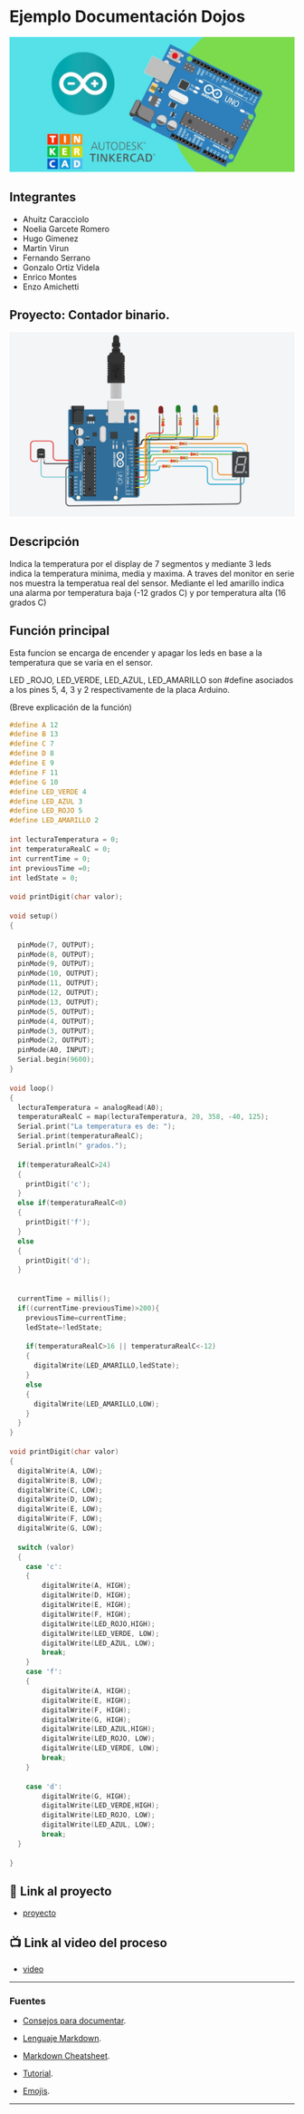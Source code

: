 # Ejemplo Documentación Dojos
![Tinkercad](./img/ArduinoTinkercad.jpg)


## Integrantes 
- Ahuitz Caracciolo
- Noelia Garcete Romero
- Hugo Gimenez
- Martin Virun
- Fernando Serrano
- Gonzalo Ortiz Videla
- Enrico Montes
- Enzo Amichetti

## Proyecto: Contador binario.
![Tinkercad](./img/sensorFrigorifico.png)


## Descripción
Indica la temperatura por el display de 7 segmentos y mediante 3 leds indica la temperatura minima, media y maxima.
A traves del monitor en serie nos muestra la temperatua real del sensor.
Mediante el led amarillo indica una alarma por temperatura baja (-12 grados C) y por temperatura alta (16 grados C)


## Función principal
Esta funcion se encarga de encender y apagar los leds en base a la temperatura que se varia en el sensor.


LED _ROJO, LED_VERDE, LED_AZUL, LED_AMARILLO son #define asociados a los pines 5, 4, 3 y 2 respectivamente de la placa Arduino.

(Breve explicación de la función)

~~~ c (lenguaje en el que esta escrito)
#define A 12
#define B 13
#define C 7
#define D 8
#define E 9
#define F 11
#define G 10
#define LED_VERDE 4
#define LED_AZUL 3
#define LED_ROJO 5
#define LED_AMARILLO 2

int lecturaTemperatura = 0;
int temperaturaRealC = 0;
int currentTime = 0;
int previousTime =0;
int ledState = 0;

void printDigit(char valor);

void setup()
{
  
  pinMode(7, OUTPUT);
  pinMode(8, OUTPUT);
  pinMode(9, OUTPUT);
  pinMode(10, OUTPUT);
  pinMode(11, OUTPUT);
  pinMode(12, OUTPUT);
  pinMode(13, OUTPUT);
  pinMode(5, OUTPUT);
  pinMode(4, OUTPUT);
  pinMode(3, OUTPUT);
  pinMode(2, OUTPUT);
  pinMode(A0, INPUT);
  Serial.begin(9600);
}

void loop()
{
  lecturaTemperatura = analogRead(A0); 
  temperaturaRealC = map(lecturaTemperatura, 20, 358, -40, 125);
  Serial.print("La temperatura es de: ");
  Serial.print(temperaturaRealC);
  Serial.println(" grados.");
  
  if(temperaturaRealC>24)
  {
    printDigit('c');
  } 
  else if(temperaturaRealC<0)
  {
    printDigit('f');
  }
  else
  {
    printDigit('d');
  }
  

  currentTime = millis();
  if((currentTime-previousTime)>200){
    previousTime=currentTime;
    ledState=!ledState;
    
    if(temperaturaRealC>16 || temperaturaRealC<-12)
    {
      digitalWrite(LED_AMARILLO,ledState);
    } 
    else
    {
      digitalWrite(LED_AMARILLO,LOW);
    }
  } 
}

void printDigit(char valor)
{
  digitalWrite(A, LOW);
  digitalWrite(B, LOW);
  digitalWrite(C, LOW);
  digitalWrite(D, LOW);
  digitalWrite(E, LOW);
  digitalWrite(F, LOW);
  digitalWrite(G, LOW);
  
  switch (valor)
  {
  	case 'c':
  	{
        digitalWrite(A, HIGH);
 	    digitalWrite(D, HIGH);
        digitalWrite(E, HIGH);
        digitalWrite(F, HIGH);
      	digitalWrite(LED_ROJO,HIGH);
        digitalWrite(LED_VERDE, LOW);
 		digitalWrite(LED_AZUL, LOW);
      	break;
  	}
    case 'f':
  	{
        digitalWrite(A, HIGH);
        digitalWrite(E, HIGH);
        digitalWrite(F, HIGH);
        digitalWrite(G, HIGH);
      	digitalWrite(LED_AZUL,HIGH);
      	digitalWrite(LED_ROJO, LOW);
  		digitalWrite(LED_VERDE, LOW);
      	break;
  	}
  
    case 'd':
      	digitalWrite(G, HIGH);
    	digitalWrite(LED_VERDE,HIGH);
      	digitalWrite(LED_ROJO, LOW);
  		digitalWrite(LED_AZUL, LOW);
      	break;
  }

}
~~~

## :robot: Link al proyecto
- [proyecto](https://www.tinkercad.com/things/dLEGPdxlwdK)
## :tv: Link al video del proceso
- [video](https://drive.google.com/file/d/1UHfw_FfSg1y4z331pKAWQrGME3-WARfb/view?usp=sharing)

---
### Fuentes
- [Consejos para documentar](https://www.sohamkamani.com/how-to-write-good-documentation/#architecture-documentation).

- [Lenguaje Markdown](https://markdown.es/sintaxis-markdown/#linkauto).

- [Markdown Cheatsheet](https://github.com/adam-p/markdown-here/wiki/Markdown-Cheatsheet).

- [Tutorial](https://www.youtube.com/watch?v=oxaH9CFpeEE).

- [Emojis](https://gist.github.com/rxaviers/7360908).

---






